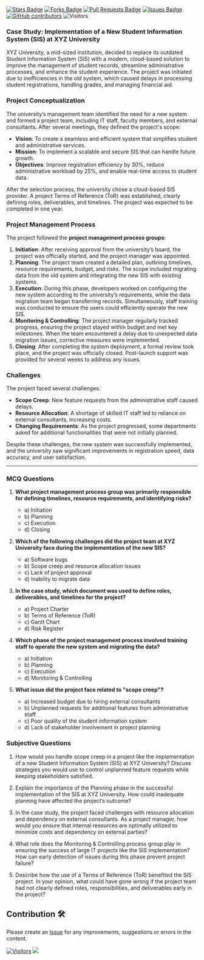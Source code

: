 <a href="https://github.com/drshahizan/project-management/stargazers"><img src="https://img.shields.io/github/stars/drshahizan/project-management" alt="Stars Badge"/></a>
<a href="https://github.com/drshahizan/project-management/network/members"><img src="https://img.shields.io/github/forks/drshahizan/project-management" alt="Forks Badge"/></a>
<a href="https://github.com/drshahizan/project-management/pulls"><img src="https://img.shields.io/github/issues-pr/drshahizan/project-management" alt="Pull Requests Badge"/></a>
<a href="https://github.com/drshahizan/project-management"><img src="https://img.shields.io/github/issues/drshahizan/project-management" alt="Issues Badge"/></a>
<a href="https://github.com/drshahizan/project-management/graphs/contributors"><img alt="GitHub contributors" src="https://img.shields.io/github/contributors/drshahizan/project-management?color=2b9348"></a>
![Visitors](https://api.visitorbadge.io/api/visitors?path=https%3A%2F%2Fgithub.com%2Fdrshahizan%2Fproject-management&labelColor=%23d9e3f0&countColor=%23697689&style=flat)

### Case Study: Implementation of a New Student Information System (SIS) at XYZ University

XYZ University, a mid-sized institution, decided to replace its outdated Student Information System (SIS) with a modern, cloud-based solution to improve the management of student records, streamline administrative processes, and enhance the student experience. The project was initiated due to inefficiencies in the old system, which caused delays in processing student registrations, handling grades, and managing financial aid.

### Project Conceptualization
The university’s management team identified the need for a new system and formed a project team, including IT staff, faculty members, and external consultants. After several meetings, they defined the project's scope:
- **Vision**: To create a seamless and efficient system that simplifies student and administrative services.
- **Mission**: To implement a scalable and secure SIS that can handle future growth.
- **Objectives**: Improve registration efficiency by 30%, reduce administrative workload by 25%, and enable real-time access to student data.

After the selection process, the university chose a cloud-based SIS provider. A project Terms of Reference (ToR) was established, clearly defining roles, deliverables, and timelines. The project was expected to be completed in one year.

### Project Management Process
The project followed the **project management process groups**:
1. **Initiation**: After receiving approval from the university’s board, the project was officially started, and the project manager was appointed.
2. **Planning**: The project team created a detailed plan, outlining timelines, resource requirements, budget, and risks. The scope included migrating data from the old system and integrating the new SIS with existing systems.
3. **Execution**: During this phase, developers worked on configuring the new system according to the university’s requirements, while the data migration team began transferring records. Simultaneously, staff training was conducted to ensure the users could efficiently operate the new SIS.
4. **Monitoring & Controlling**: The project manager regularly tracked progress, ensuring the project stayed within budget and met key milestones. When the team encountered a delay due to unexpected data migration issues, corrective measures were implemented.
5. **Closing**: After completing the system deployment, a formal review took place, and the project was officially closed. Post-launch support was provided for several weeks to address any issues.

### Challenges
The project faced several challenges:
- **Scope Creep**: New feature requests from the administrative staff caused delays.
- **Resource Allocation**: A shortage of skilled IT staff led to reliance on external consultants, increasing costs.
- **Changing Requirements**: As the project progressed, some departments asked for additional functionalities that were not initially planned.

Despite these challenges, the new system was successfully implemented, and the university saw significant improvements in registration speed, data accuracy, and user satisfaction.

---

### MCQ Questions

1. **What project management process group was primarily responsible for defining timelines, resource requirements, and identifying risks?**
   - a) Initiation
   - b) Planning
   - c) Execution
   - d) Closing

2. **Which of the following challenges did the project team at XYZ University face during the implementation of the new SIS?**
   - a) Software bugs
   - b) Scope creep and resource allocation issues
   - c) Lack of project approval
   - d) Inability to migrate data

3. **In the case study, which document was used to define roles, deliverables, and timelines for the project?**
   - a) Project Charter
   - b) Terms of Reference (ToR)
   - c) Gantt Chart
   - d) Risk Register

4. **Which phase of the project management process involved training staff to operate the new system and migrating the data?**
   - a) Initiation
   - b) Planning
   - c) Execution
   - d) Monitoring & Controlling

5. **What issue did the project face related to "scope creep"?**
   - a) Increased budget due to hiring external consultants
   - b) Unplanned requests for additional features from administrative staff
   - c) Poor quality of the student information system
   - d) Lack of stakeholder involvement in project planning

### Subjective Questions

1. How would you handle scope creep in a project like the implementation of a new Student Information System (SIS) at XYZ University? Discuss strategies you would use to control unplanned feature requests while keeping stakeholders satisfied.

2. Explain the importance of the Planning phase in the successful implementation of the SIS at XYZ University. How could inadequate planning have affected the project’s outcome?

3. In the case study, the project faced challenges with resource allocation and dependency on external consultants. As a project manager, how would you ensure that internal resources are optimally utilized to minimize costs and dependency on external parties?

4. What role does the Monitoring & Controlling process group play in ensuring the success of large IT projects like the SIS implementation? How can early detection of issues during this phase prevent project failure?

5. Describe how the use of a Terms of Reference (ToR) benefited the SIS project. In your opinion, what could have gone wrong if the project team had not clearly defined roles, responsibilities, and deliverables early in the project?

## Contribution 🛠️
Please create an [Issue](https://github.com/drshahizan/project-management/issues) for any improvements, suggestions or errors in the content.

[![Visitors](https://api.visitorbadge.io/api/visitors?path=https%3A%2F%2Fgithub.com%2Fdrshahizan&labelColor=%23697689&countColor=%23555555&style=plastic)](https://visitorbadge.io/status?path=https%3A%2F%2Fgithub.com%2Fdrshahizan)
![](https://hit.yhype.me/github/profile?user_id=81284918)



